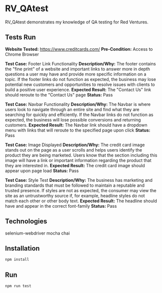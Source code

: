 # RV_QAtest

RV_QAtest demonstrates my knowledge of QA testing for Red Ventures. 

## Tests Run

**Website Tested:** https://www.creditcards.com/
**Pre-Condition:** Access to Chrome Browser

**Test Case:** Footer Link Functionality
**Description/Why:** The footer contains the "fine print" of a website and important links to answer more in depth questions a user may have and provide more specific information on a topic. If the footer links do not function as expected, the business may lose potential new customers and opportunities to resolve issues with clients to build a positive user experience. 
**Expected Result:** The "Contact Us" link should reroute to the "Contact Us" page
**Status:** Pass

**Test Case:** Navbar Functionality
**Description/Why:** The Navbar is where users look to navigate through an entire site and find what they are searching for quickly and efficiently. If the Navbar links do not function as expected, the business will lose possible conversions and returning customers. 
**Expected Result:** The Navbar link should have a dropdown menu with links that will reroute to the specified page upon click
**Status:** Pass

**Test Case:** Image Displayed
**Description/Why:** The credit card image stands out on the page as a user scrolls and helps users identify the product they are being marketed. Users know that the section including this image will have a link or important information regarding the product that they are interested in. 
**Expected Result:** The credit card image should appear upon page load
**Status:** Pass

**Test Case:** Style Test
**Description/Why:** The business has marketing and branding standards that must be followed to maintain a reputable and trusted presence. If styles are not as expected, the consumer may view the site as an untrustworthy source if, for example, headline styles do not match each other or other body text.
**Expected Result:** The headline should have and appear in the correct font-family
**Status:** Pass

## Technologies

selenium-webdriver
mocha
chai

## Installation

```bash
npm install
```

## Run

```bash
npm run test
```
